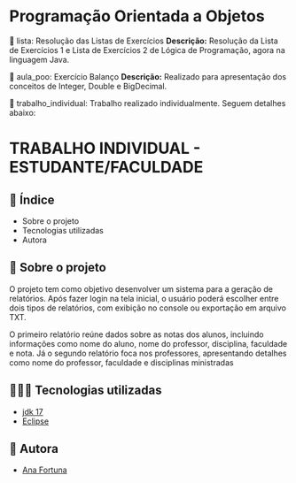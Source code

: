 # Programação Orientada a Objetos

📁 lista: Resolução das Listas de Exercícios
**Descrição:** Resolução da Lista de Exercícios 1 e Lista de Exercícios 2 de Lógica de Programação, agora na linguagem Java.

📁 aula_poo: Exercício Balanço 
**Descrição:** Realizado para apresentação dos conceitos de Integer, Double e BigDecimal.

📁 trabalho_individual: Trabalho realizado individualmente. Seguem detalhes abaixo:
  
# TRABALHO INDIVIDUAL - ESTUDANTE/FACULDADE

## 📑 Índice

* Sobre o projeto
* Tecnologias utilizadas
* Autora
    
## 📁 Sobre o projeto

O projeto tem como objetivo desenvolver um sistema para a geração de relatórios. Após fazer login na tela inicial, o usuário poderá escolher entre dois tipos de relatórios, com exibição no console ou exportação em arquivo TXT.

O primeiro relatório reúne dados sobre as notas dos alunos, incluindo informações como nome do aluno, nome do professor, disciplina, faculdade e nota. Já o segundo relatório foca nos professores, apresentando detalhes como nome do professor, faculdade e disciplinas ministradas

## 👩🏻‍💻 Tecnologias utilizadas

- [jdk 17](https://www.oracle.com/java/technologies/javase/jdk17-archive-downloads.html)
- [Eclipse](https://eclipseide.org/)
  

## 👧 Autora

- [Ana Fortuna](https://github.com/anafortuna)
